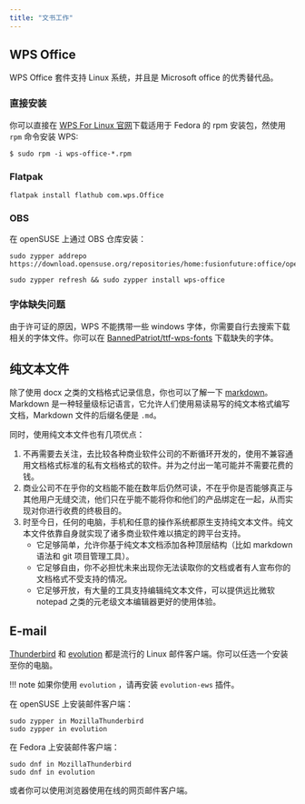 ```yaml
---
title: "文书工作"
---
```


## WPS Office

WPS Office 套件支持 Linux 系统，并且是 Microsoft office 的优秀替代品。

### 直接安装

你可以直接在 [WPS For Linux 官网](https://www.wps.com/office/linux/)下载适用于 Fedora 的 rpm 安装包，然使用 `rpm`  命令安装 WPS:

```
$ sudo rpm -i wps-office-*.rpm
```

### Flatpak

```
flatpak install flathub com.wps.Office
```

### OBS

在 openSUSE 上通过 OBS 仓库安装：

```
sudo zypper addrepo https://download.opensuse.org/repositories/home:fusionfuture:office/openSUSE_Tumbleweed/home:fusionfuture:office.repo

sudo zypper refresh && sudo zypper install wps-office
```

### 字体缺失问题

由于许可证的原因，WPS 不能携带一些 windows 字体，你需要自行去搜索下载相关的字体文件。你可以在 [BannedPatriot/ttf-wps-fonts](https://github.com/BannedPatriot/ttf-wps-fonts) 下载缺失的字体。

## 纯文本文件

除了使用 docx 之类的文档格式记录信息，你也可以了解一下 [markdown](https://markdown.com.cn/)。Markdown 是一种轻量级标记语言，它允许人们使用易读易写的纯文本格式编写文档，Markdown 文件的后缀名便是 `.md`。

同时，使用纯文本文件也有几项优点：

1. 不再需要去关注，去比较各种商业软件公司的不断循环开发的，使用不兼容通用文档格式标准的私有文档格式的软件。并为之付出一笔可能并不需要花费的钱。
2. 商业公司不在乎你的文档能不能在数年后仍然可读，不在乎你是否能够真正与其他用户无缝交流，他们只在乎能不能将你和他们的产品绑定在一起，从而实现对你进行收费的终极目的。
3. 时至今日，任何的电脑，手机和任意的操作系统都原生支持纯文本文件。纯文本文件依靠自身就实现了诸多商业软件难以搞定的跨平台支持。  
    * 它足够简单，允许你基于纯文本文档添加各种顶层结构（比如 markdown 语法和 git 项目管理工具）。  
    * 它足够自由，你不必担忧未来出现你无法读取你的文档或者有人宣布你的文档格式不受支持的情况。  
    * 它足够开放，有大量的工具支持编辑纯文本文件，可以提供远比微软 notepad 之类的元老级文本编辑器更好的使用体验。

## E-mail

[Thunderbird](https://www.thunderbird.net/en-US/) 和 [evolution](https://wiki.gnome.org/Apps/Evolution) 都是流行的 Linux 邮件客户端。你可以任选一个安装至你的电脑。

!!! note
    如果你使用 `evolution` ，请再安装 `evolution-ews` 插件。

在 openSUSE 上安装邮件客户端：

```
sudo zypper in MozillaThunderbird 
sudo zypper in evolution
```

在 Fedora 上安装邮件客户端：

```
sudo dnf in MozillaThunderbird 
sudo dnf in evolution
```

或者你可以使用浏览器使用在线的网页邮件客户端。